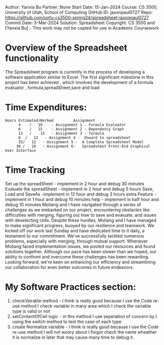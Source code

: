 Author:     Yanxia Bu
Partner:    None
Start Date: 15-Jan-2024
Course:     CS 3500, University of Utah, School of Computing
GitHub ID:  jasonpaul0727
Repo:       https://github.com/uofu-cs3500-spring24/spreadsheet-jasonpaul0727
Commit Date: 3-Mar-2024 
Solution:   Spreadsheet
Copyright:  CS 3500 and [Yanxia Bu] - This work may not be copied for use in Academic Coursework

# Overview of the Spreadsheet functionality

The Spreadsheet program is currently in the process of developing a software application similar to Excel. The first significant milestone in this project has been achieved
, which involves the development of a formula evaluator , formula,spreadSheet,save and load
# Time Expenditures:

    Hours Estimated/Worked         Assignment                     
          4    /   10    - Assignment 1 - Formula Evaluator     
          6    /   15    - Assignment 2 - Dependency Graph     
          13   /    15   - Assignment 3 - formula
          8  /   12   - Assignment 4 -  Onward to spreadsheet
          25/   12   - Assignment 5 -  A Complete Spreadsheet Model
         30 /   18   - Assignment 6-   Spreadsheet Front-End Graphical User Interface
# Time Tracking
Set up the spreadSheet - implement in 2 hour and debug 30 minutes
Evaluate the spreadSheet - implement in 2 hour and debug 5 hours
Save, Load and SaveAs -implement in 12 hour and debug 3 hours
extra Feature - implement in 1 hour and debug 10 minutes
help - implement in half hour and debug 10 minutes
Moliang and I have navigated through a series of challenges as we embarked on our project,
encountering obstacles like difficulties with merging, figuring out how to save and evaluate,
and issues with deselecting cells. Despite these hurdles, Moliang and I have managed to
make significant progress, buoyed by our resilience and teamwork. We kicked off our work
last Sunday and have dedicated time to it daily, a testament to our commitment. We've
successfully tackled numerous problems, especially with merging, through mutual support.
Whenever Moliang faced implementation issues, we pooled our resources and found
solutions together. Although our pace has been slower than we hoped, our ability to confront
and overcome these challenges has been rewarding. Looking forward, we're keen on
enhancing our efficiency and streamlining our collaboration for even better outcomes in
future endeavors.

# My Software Practices section:
1. checkVairable method - I think is really good because I use the Code re-use method I check variable in many area which I check the variable type is valid or not
2. setContentOfCell logic - in this method I use seperation of concern by I using the switch method to test the case of each type 
3. create Normalize variable - I think is really good because I use the Code re-use method I will not woory about I forgot check the name wheather it is normalize in later 
that may cause many time to debug it. 
